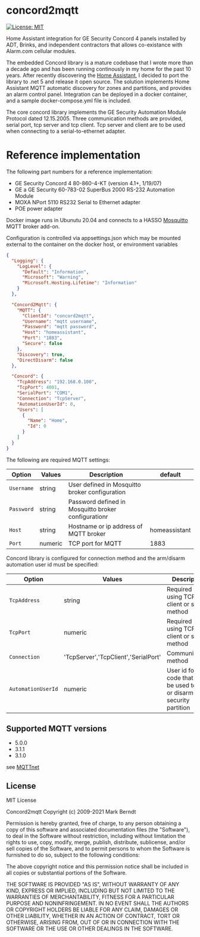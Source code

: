 # concord2mqtt

[![License: MIT](https://img.shields.io/badge/License-MIT-yellow.svg)](https://raw.githubusercontent.com/chkr1011/MQTTnet/master/LICENSE)

Home Assistant integration for GE Security Concord 4 panels installed by ADT, Brinks, and independent contractors that allows co-existance with Alarm.com cellular modules.

The embedded Concord library is a mature codebase that I wrote more than a decade ago and has been running continously in my home for the past 10 years. After recently discovering 
the [Home Assistant](https://www.home-assistant.io/), I decided to port the library to .net 5 and release it open source. The solution implements Home Assistant MQTT automatic discovery for zones and partitions, 
and provides an alarm control panel. Integration can be deployed in a docker container, and a sample docker-compose.yml file is included. 

The core concord library implements the GE Security Automation Module Protocol dated 12.15.2005. Three communication methods are provided, serial port, tcp server and tcp client.
Tcp server and client are to be used when connecting to a serial-to-ethernet adapter.


# Reference implementation 

The following part numbers for a reference implementation:
- GE Security Concord 4 80-860-4-KT (version 4.1+, 1/19/07)
- GE a GE Security 60-783-02 SuperBus 2000 RS-232 Automation Module
- MOXA NPort 5110 RS232 Serial to Ethernet adapter
- POE power adapter

Docker image runs in Ubunutu 20.04 and connects to a HASSO [Mosquitto](https://github.com/eclipse/mosquitto) MQTT broker add-on. 


Configuration is controlled via appsettings.json which may be mounted external to the container on the docker host, or environment variables

```json
{
  "Logging": {
    "LogLevel": {
      "Default": "Information",
      "Microsoft": "Warning",
      "Microsoft.Hosting.Lifetime": "Information"
    }
  },

  "Concord2Mqtt": {
    "MQTT": {
      "ClientId": "concord2mqtt",
      "Username": "mqtt username",
      "Password": "mqtt password",
      "Host": "homeassistant",
      "Port": "1883",
      "Secure": false
    },
    "Discovery": true,
    "DirectDisarm": false
  },

  "Concord": {
    "TcpAddress": "192.168.0.100",
    "TcpPort": 4001,
    "SerialPort": "COM1",
    "Connection": "TcpServer",
    "AutomationUserId": 0,
    "Users": [
      {
        "Name": "Home",
        "Id": 0
      }
    ]
  }
}
```

The following are required MQTT settings:

| Option       | Values         | Description                                                                                                                               | default |
| ------------ | -------------- | ----------------------------------------------------------------------------------------------------------------------------------------- | ------- |
| `Username`   | string         | User defined in Mosquitto broker configuration                                                                                            |         |
| `Password`   | string         | Password defined in Mosquitto broker configurationr                                                                                       |         |
| `Host`       | string         | Hostname or ip address of MQTT broker                                                                                                     | homeassistant        |
| `Port`       | numeric        | TCP port for MQTT                                                                                                                         | 1883    |

Concord library is configured for connection method and the arm/disarm automation user id must be specified: 

| Option       | Values         | Description                                                                                                                               | default |
| ------------ | -------------- | ----------------------------------------------------------------------------------------------------------------------------------------- | ------- |
| `TcpAddress` | string         | Required when using TCP client or server method                                                                                           |         |
| `TcpPort`    | numeric        | Required when using TCP client or server method                                                                                           |         |
| `Connection` | 'TcpServer','TcpClient','SerialPort'         | Communication method                                                                                        |     |
| `AutomationUserId`       | numeric        | User id for the code that will be used to arm or disarm security partition                                                    |      |



## Supported MQTT versions

* 5.0.0
* 3.1.1
* 3.1.0

see [MQTTnet](https://github.com/chkr1011/MQTTnet/)



## License

MIT License

Concord2mqtt Copyright (c) 2009-2021 Mark Berndt

Permission is hereby granted, free of charge, to any person obtaining a copy
of this software and associated documentation files (the "Software"), to deal
in the Software without restriction, including without limitation the rights
to use, copy, modify, merge, publish, distribute, sublicense, and/or sell
copies of the Software, and to permit persons to whom the Software is
furnished to do so, subject to the following conditions:

The above copyright notice and this permission notice shall be included in all
copies or substantial portions of the Software.

THE SOFTWARE IS PROVIDED "AS IS", WITHOUT WARRANTY OF ANY KIND, EXPRESS OR
IMPLIED, INCLUDING BUT NOT LIMITED TO THE WARRANTIES OF MERCHANTABILITY,
FITNESS FOR A PARTICULAR PURPOSE AND NONINFRINGEMENT. IN NO EVENT SHALL THE
AUTHORS OR COPYRIGHT HOLDERS BE LIABLE FOR ANY CLAIM, DAMAGES OR OTHER
LIABILITY, WHETHER IN AN ACTION OF CONTRACT, TORT OR OTHERWISE, ARISING FROM,
OUT OF OR IN CONNECTION WITH THE SOFTWARE OR THE USE OR OTHER DEALINGS IN THE
SOFTWARE.
